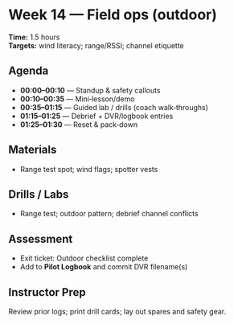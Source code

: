 # Week 14 — Field ops (outdoor)

**Time:** 1.5 hours  
**Targets:** wind literacy; range/RSSI; channel etiquette

## Agenda
- **00:00–00:10** — Standup & safety callouts
- **00:10–00:35** — Mini‑lesson/demo
- **00:35–01:15** — Guided lab / drills (coach walk‑throughs)
- **01:15–01:25** — Debrief + DVR/logbook entries
- **01:25–01:30** — Reset & pack‑down

## Materials
- Range test spot; wind flags; spotter vests

## Drills / Labs
- Range test; outdoor pattern; debrief channel conflicts

## Assessment
- Exit ticket: Outdoor checklist complete
- Add to **Pilot Logbook** and commit DVR filename(s)

## Instructor Prep
Review prior logs; print drill cards; lay out spares and safety gear.
